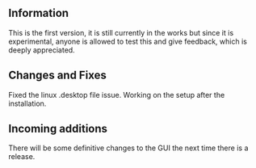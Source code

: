## Information
This is the first version, it is still currently in the works but since it is experimental, anyone is allowed to test this and give feedback, which is deeply appreciated.

## Changes and Fixes
Fixed the linux .desktop file issue. Working on the setup after the installation.

## Incoming additions
There will be some definitive changes to the GUI the next time there is a release.